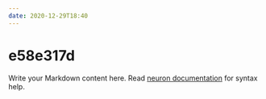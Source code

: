 ```yaml
---
date: 2020-12-29T18:40
---
```


# e58e317d

Write your Markdown content here. Read [neuron documentation](https://neuron.zettel.page/2011404.html) for syntax help.

